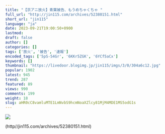 ```yaml
---
title: "【京アニ放火】青葉被告、もうめちゃくちゃ "
full_url: "http://jin115.com/archives/52380151.html"
short_url: "jin115"
language: "ja"
date: 2023-09-21T19:00:50+0900
lastmod: 
draft: false
author: []
categories: []
tags: ['放火', '被告', '速報']
encoded_tags: ['5pS-54Gr', '6KKr5ZGK', '6YCf5aCx']
keywords: []
thumbnail: "https://livedoor.blogimg.jp/jin115/imgs/3/0/304a6c12.jpg"
popular: 1902
latest: 945
trend: 287
featured: 89
views: 990
comments: 199
weight: 18
slug: aHR0cC8vamluMTE1LmNvbS9hcmNoaXZlcy81MjM4MDE1MS5odG1s
---
```


![](https://livedoor.blogimg.jp/jin115/imgs/3/0/304a6c12.jpg)



(http//jin115.com/archives/52380151.html)
